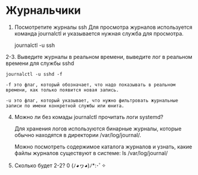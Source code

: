 # Журнальчики

1. Посмотретите журналы ssh
    Для просмотра журналов используется команда journalctl и указывается нужная служба для просмотра.

   journalctl -u ssh

2-3. Выведите журналы в реальном времени, выведите лог в реальном времени для службы sshd

    journalctl -u sshd -f

    -f это флаг, который обозначает, что надо показывать в реальном времени, как только появится новая запись.

    -u это флаг, который указывает, что нужно фильтровать журнальные записи по имени конкретной службы или юнита.

4. Можно ли без комады journalctl прочитать логи systemd?

    Для хранения логов используются бинарные журналы, которые обычно находятся в директории /var/log/journal/.

    Можно посмотреть содержимое каталога журналов и узнать, какие файлы журналов существуют в системе:
    ls /var/log/journal/

5. Сколько будет 2-2?
    0
    (ﾉ◕ヮ◕)ﾉ*:･ﾟ✧